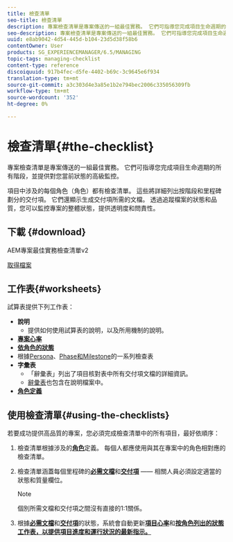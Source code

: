 ```yaml
---
title: 檢查清單
seo-title: 檢查清單
description: 專案檢查清單是專案傳送的一組最佳實務。 它們可指導您完成項目生命週期的所有階段，並提供對您當前狀態的高級監控。
seo-description: 專案檢查清單是專案傳送的一組最佳實務。 它們可指導您完成項目生命週期的所有階段，並提供對您當前狀態的高級監控。
uuid: e8ab9042-4d54-445d-b104-23d5d38f58b6
contentOwner: User
products: SG_EXPERIENCEMANAGER/6.5/MANAGING
topic-tags: managing-checklist
content-type: reference
discoiquuid: 917b4fec-d5fe-4402-b69c-3c9645e6f934
translation-type: tm+mt
source-git-commit: a3c303d4e3a85e1b2e794bec2006c335056309fb
workflow-type: tm+mt
source-wordcount: '352'
ht-degree: 0%

---
```



# 檢查清單{#the-checklist}

專案檢查清單是專案傳送的一組最佳實務。 它們可指導您完成項目生命週期的所有階段，並提供對您當前狀態的高級監控。

項目中涉及的每個角色（角色）都有檢查清單。 這些將詳細列出按階段和里程碑劃分的交付項。 它們還顯示生成交付項所需的文檔。 透過追蹤檔案的狀態和品質，您可以監控專案的整體狀態，提供透明度和問責性。

## 下載 {#download}

AEM專案最佳實務檢查清單v2

[取得檔案](assets/aem_project_bp_checklistv2.xlsx)

## 工作表{#worksheets}

試算表提供下列工作表：

* **說明**
   * 提供如何使用試算表的說明，以及所用機制的說明。
* **[專案心率](/help/managing/best-practices.md#project-heartbeat-dashboard)**
* **[依角色的狀態](/help/managing/best-practices.md#status-by-role)**
* 根據[Persona](/help/managing/best-practices.md#persona)、[Phase和Milestone](/help/managing/best-practices.md#phases-and-milestones)的一系列檢查表
* **字彙表**
   * 「辭彙表」列出了項目核對表中所有交付項文檔的詳細資訊。
   * [辭彙表](/help/managing/best-practices-glossary.md)也包含在說明檔案中。
* **[角色定義](/help/managing/best-practices.md#persona)**

## 使用檢查清單{#using-the-checklists}

若要成功提供高品質的專案，您必須完成檢查清單中的所有項目，最好依順序：

1. 檢查清單根據涉及的&#x200B;**[角色](/help/managing/best-practices.md#persona)**&#x200B;定義。 每個人都應使用與其在專案中的角色相對應的檢查清單。
1. 檢查清單涵蓋每個里程碑的&#x200B;**[必需文檔](/help/managing/best-practices.md#required-documents)**&#x200B;和&#x200B;**[交付項](/help/managing/best-practices.md#deliverables)** —— 相關人員必須設定適當的狀態和質量欄位。

   >[!NOTE]
   >
   >個別所需文檔和交付項之間沒有直接的1:1關係。

1. 根據&#x200B;**[必需文檔](/help/managing/best-practices.md#required-documents)**&#x200B;和&#x200B;**[交付項](/help/managing/best-practices.md#deliverables)**&#x200B;的狀態，系統會自動更新&#x200B;**[項目心率](/help/managing/best-practices.md#project-heartbeat-dashboard)**&#x200B;和&#x200B;**[按角色列出的狀態工作表，以提供項目進度和運行狀況的最新指示。](/help/managing/best-practices.md#status-by-role)**